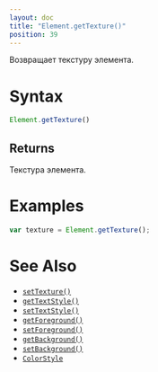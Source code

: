 ```yaml
---
layout: doc
title: "Element.getTexture()"
position: 39
---
```


Возвращает текстуру элемента.

# Syntax

```js
Element.getTexture()
```

## Returns

Текстура элемента.

# Examples

```js
var texture = Element.getTexture();
```

# See Also

* [`setTexture()`](../Element.setTexture/)
* [`getTextStyle()`](../Element.getTextStyle/)
* [`setTextStyle()`](../Element.setTextStyle/)
* [`getForeground()`](../Element.getForeground/)
* [`setForeground()`](../Element.setForeground/)
* [`getBackground()`](../Element.getBackground/)
* [`setBackground()`](../Element.setBackground/)
* [`ColorStyle`](/docs/Specifications/UserInterface/KeyConcepts/Style/ColorStyle/)
